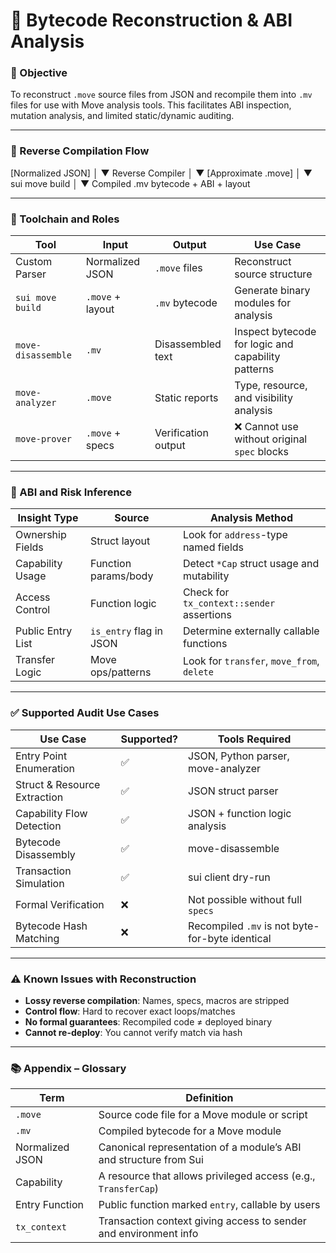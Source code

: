 # 🧩 Bytecode Reconstruction & ABI Analysis

### 📌 Objective

To reconstruct `.move` source files from JSON and recompile them into `.mv` files for use with Move analysis tools. This facilitates ABI inspection, mutation analysis, and limited static/dynamic auditing.

---

### 🔁 Reverse Compilation Flow

[Normalized JSON]
│
▼ Reverse Compiler
│
▼ [Approximate .move]
│
▼ sui move build
│
▼ Compiled .mv bytecode + ABI + layout

---

### 🔨 Toolchain and Roles

| Tool               | Input            | Output              | Use Case                                           |
| ------------------ | ---------------- | ------------------- | -------------------------------------------------- |
| Custom Parser      | Normalized JSON  | `.move` files       | Reconstruct source structure                       |
| `sui move build`   | `.move` + layout | `.mv` bytecode      | Generate binary modules for analysis               |
| `move-disassemble` | `.mv`            | Disassembled text   | Inspect bytecode for logic and capability patterns |
| `move-analyzer`    | `.move`          | Static reports      | Type, resource, and visibility analysis            |
| `move-prover`      | `.move` + specs  | Verification output | ❌ Cannot use without original `spec` blocks       |

---

### 🧠 ABI and Risk Inference

| Insight Type      | Source                  | Analysis Method                            |
| ----------------- | ----------------------- | ------------------------------------------ |
| Ownership Fields  | Struct layout           | Look for `address`-type named fields       |
| Capability Usage  | Function params/body    | Detect `*Cap` struct usage and mutability  |
| Access Control    | Function logic          | Check for `tx_context::sender` assertions  |
| Public Entry List | `is_entry` flag in JSON | Determine externally callable functions    |
| Transfer Logic    | Move ops/patterns       | Look for `transfer`, `move_from`, `delete` |

---

### ✅ Supported Audit Use Cases

| Use Case                     | Supported? | Tools Required                                  |
| ---------------------------- | ---------- | ----------------------------------------------- |
| Entry Point Enumeration      | ✅         | JSON, Python parser, move-analyzer              |
| Struct & Resource Extraction | ✅         | JSON struct parser                              |
| Capability Flow Detection    | ✅         | JSON + function logic analysis                  |
| Bytecode Disassembly         | ✅         | move-disassemble                                |
| Transaction Simulation       | ✅         | sui client dry-run                              |
| Formal Verification          | ❌         | Not possible without full `specs`               |
| Bytecode Hash Matching       | ❌         | Recompiled `.mv` is not byte-for-byte identical |

---

### ⚠️ Known Issues with Reconstruction

- **Lossy reverse compilation**: Names, specs, macros are stripped
- **Control flow**: Hard to recover exact loops/matches
- **No formal guarantees**: Recompiled code ≠ deployed binary
- **Cannot re-deploy**: You cannot verify match via hash

---

### 📚 Appendix – Glossary

| Term            | Definition                                                        |
| --------------- | ----------------------------------------------------------------- |
| `.move`         | Source code file for a Move module or script                      |
| `.mv`           | Compiled bytecode for a Move module                               |
| Normalized JSON | Canonical representation of a module’s ABI and structure from Sui |
| Capability      | A resource that allows privileged access (e.g., `TransferCap`)    |
| Entry Function  | Public function marked `entry`, callable by users                 |
| `tx_context`    | Transaction context giving access to sender and environment info  |
